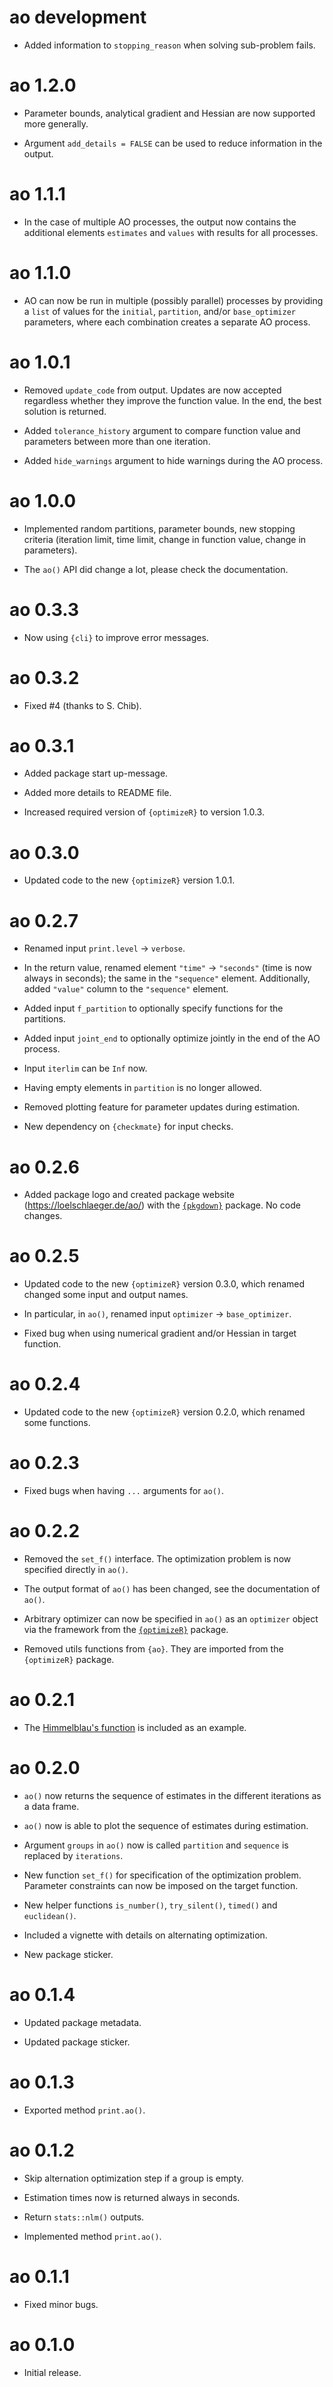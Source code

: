 # ao development

* Added information to `stopping_reason` when solving sub-problem fails.

# ao 1.2.0

* Parameter bounds, analytical gradient and Hessian are now supported more generally.

* Argument `add_details = FALSE` can be used to reduce information in the output.

# ao 1.1.1

* In the case of multiple AO processes, the output now contains the additional elements `estimates` and `values` with results for all processes.

# ao 1.1.0

* AO can now be run in multiple (possibly parallel) processes by providing a `list` of values for the `initial`, `partition`, and/or `base_optimizer` parameters, where each combination creates a separate AO process.

# ao 1.0.1

* Removed `update_code` from output. Updates are now accepted regardless whether they improve the function value. In the end, the best solution is returned.

* Added `tolerance_history` argument to compare function value and parameters between more than one iteration.

* Added `hide_warnings` argument to hide warnings during the AO process.

# ao 1.0.0

* Implemented random partitions, parameter bounds, new stopping criteria (iteration limit, time limit, change in function value, change in parameters).

* The `ao()` API did change a lot, please check the documentation.

# ao 0.3.3

* Now using `{cli}` to improve error messages.

# ao 0.3.2

* Fixed #4 (thanks to S. Chib).

# ao 0.3.1

* Added package start up-message.

* Added more details to README file.

* Increased required version of `{optimizeR}` to version 1.0.3.

# ao 0.3.0

* Updated code to the new `{optimizeR}` version 1.0.1.

# ao 0.2.7

* Renamed input `print.level` -> `verbose`.

* In the return value, renamed element `"time"` -> `"seconds"` (time is now always in seconds); the same in the `"sequence"` element. Additionally, added `"value"` column to the `"sequence"` element.

* Added input `f_partition` to optionally specify functions for the partitions.

* Added input `joint_end` to optionally optimize jointly in the end of the AO process.

* Input `iterlim` can be `Inf` now.

* Having empty elements in `partition` is no longer allowed.

* Removed plotting feature for parameter updates during estimation.

* New dependency on `{checkmate}` for input checks.

# ao 0.2.6

* Added package logo and created package website (https://loelschlaeger.de/ao/) with the [`{pkgdown}`](https://pkgdown.r-lib.org/) package. No code changes.

# ao 0.2.5

* Updated code to the new `{optimizeR}` version 0.3.0, which renamed changed some input and output names.

* In particular, in `ao()`, renamed input `optimizer` -> `base_optimizer`.

* Fixed bug when using numerical gradient and/or Hessian in target function.

# ao 0.2.4

* Updated code to the new `{optimizeR}` version 0.2.0, which renamed some functions.

# ao 0.2.3

* Fixed bugs when having `...` arguments for `ao()`.

# ao 0.2.2

* Removed the `set_f()` interface. The optimization problem is now specified directly in `ao()`.

* The output format of `ao()` has been changed, see the documentation of `ao()`.

* Arbitrary optimizer can now be specified in `ao()` as an `optimizer` object via the framework from the [`{optimizeR}`](https://CRAN.R-project.org/package=optimizeR) package.

* Removed utils functions from `{ao}`. They are imported from the `{optimizeR}` package.

# ao 0.2.1

* The [Himmelblau's function](https://en.wikipedia.org/wiki/Himmelblau%27s_function) is included as an example.

# ao 0.2.0

* `ao()` now returns the sequence of estimates in the different iterations as a data frame.

* `ao()` now is able to plot the sequence of estimates during estimation.

* Argument `groups` in `ao()` now is called `partition` and `sequence` is replaced by `iterations`.

* New function `set_f()` for specification of the optimization problem. Parameter constraints can now be imposed on the target function.

* New helper functions `is_number()`, `try_silent()`, `timed()` and `euclidean()`.

* Included a vignette with details on alternating optimization.

* New package sticker.

# ao 0.1.4

* Updated package metadata.

* Updated package sticker.

# ao 0.1.3

* Exported method `print.ao()`.

# ao 0.1.2

* Skip alternation optimization step if a group is empty.

* Estimation times now is returned always in seconds.

* Return `stats::nlm()` outputs.

* Implemented method `print.ao()`.

# ao 0.1.1

* Fixed minor bugs.

# ao 0.1.0

* Initial release.
